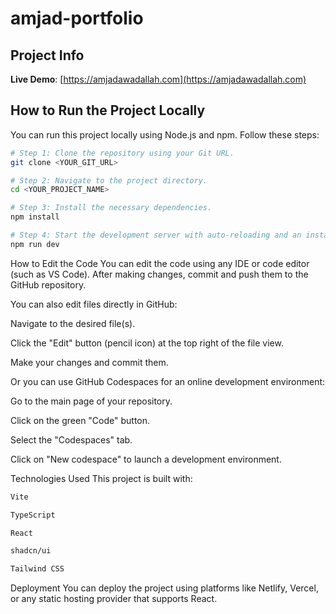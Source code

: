 # amjad-portfolio

## Project Info

**Live Demo**: [https://amjadawadallah.com](https://amjadawadallah.com)

## How to Run the Project Locally

You can run this project locally using Node.js and npm. Follow these steps:

```sh
# Step 1: Clone the repository using your Git URL.
git clone <YOUR_GIT_URL>

# Step 2: Navigate to the project directory.
cd <YOUR_PROJECT_NAME>

# Step 3: Install the necessary dependencies.
npm install

# Step 4: Start the development server with auto-reloading and an instant preview.
npm run dev

```
How to Edit the Code
You can edit the code using any IDE or code editor (such as VS Code). After making changes, commit and push them to the GitHub repository.

You can also edit files directly in GitHub:

Navigate to the desired file(s).

Click the "Edit" button (pencil icon) at the top right of the file view.

Make your changes and commit them.

Or you can use GitHub Codespaces for an online development environment:

Go to the main page of your repository.

Click on the green "Code" button.

Select the "Codespaces" tab.

Click on "New codespace" to launch a development environment.

Technologies Used
This project is built with:

```sh
Vite

TypeScript

React

shadcn/ui

Tailwind CSS
```
Deployment
You can deploy the project using platforms like Netlify, Vercel, or any static hosting provider that supports React.
